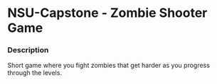 # NSU-Capstone - Zombie Shooter Game
### Description
Short game where you fight zombies that get harder as you progress through the levels.
